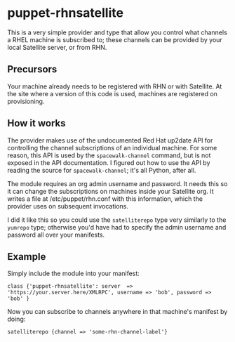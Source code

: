 puppet-rhnsatellite
===================

This is a very simple provider and type that allow you control what channels
a RHEL machine is subscribed to; these channels can be provided by your local
Satellite server, or from RHN.

Precursors
----------

Your machine already needs to be registered with RHN or with Satellite. At the
site where a version of this code is used, machines are registered on provisioning.

How it works
------------

The provider makes use of the undocumented Red Hat up2date API for controlling
the channel subscriptions of an individual machine. For some reason, this API
is used by the `spacewalk-channel` command, but is not exposed in the API
documentation. I figured out how to use the API by reading the source for
`spacewalk-channel`; it's all Python, after all.

The module requires an org admin username and password. It needs this so it can
change the subscriptions on machines inside your Satellite org. It writes a file
at /etc/puppet/rhn.conf with this information, which the provider uses on
subsequent invocations.

I did it like this so you could use the `satelliterepo` type very similarly to
the `yumrepo` type; otherwise you'd have had to specify the admin username and
password all over your manifests.

Example
-------

Simply include the module into your manifest:

`class {'puppet-rhnsatellite':
  server  => 'https://your.server.here/XMLRPC',
  username => 'bob',
  password => 'bob'
}`

Now you can subscribe to channels anywhere in that machine's manifest by doing:

`satelliterepo {channel => 'some-rhn-channel-label'}`
